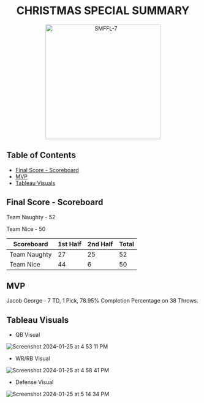 <h1 align="center">CHRISTMAS SPECIAL SUMMARY</h1>

<p align="center">
  <img src="https://github.com/jgeorg24/SMFFL_Stats/assets/135657590/f98765f2-907a-4a99-a3d3-cbf92329ba27" alt="SMFFL-7" width="300"/>
</p>

## Table of Contents
- [Final Score - Scoreboard](#final-score---scoreboard)
- [MVP](#mvp)
- [Tableau Visuals](#tableau-visuals)

## Final Score - Scoreboard

Team Naughty - 52

Team Nice  - 50

| Scoreboard   | 1st Half | 2nd Half | Total |
|--------------|----------|----------|-------|
| Team Naughty | 27       | 25       | 52    |
| Team Nice    | 44       | 6        | 50    |

## MVP

Jacob George - 7 TD, 1 Pick, 78.95% Completion Percentage on 38 Throws. 

## Tableau Visuals
- QB Visual
  
![Screenshot 2024-01-25 at 4 53 11 PM](https://github.com/jgeorg24/SMFFL_STATISTICS/assets/135657590/2a49eef2-1211-4561-9347-894877660f2e)

- WR/RB Visual

![Screenshot 2024-01-25 at 4 58 41 PM](https://github.com/jgeorg24/SMFFL_STATISTICS/assets/135657590/b9080b76-d90b-4ccf-934f-c7bcf18a39d0)

- Defense Visual

![Screenshot 2024-01-25 at 5 14 34 PM](https://github.com/jgeorg24/SMFFL_STATISTICS/assets/135657590/676b0eee-9a8e-4365-aa91-5f7880ad312b)
